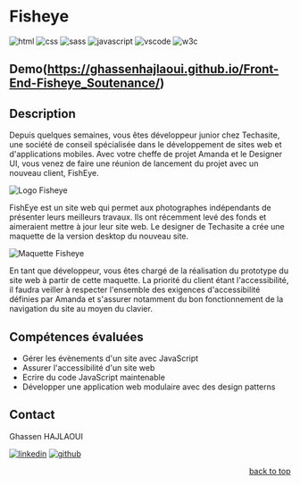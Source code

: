 <a name="readme-top"></a>

# Fisheye

![html][html5-badge]
![css][css3-badge]
![sass][sass-badge]
![javascript][javascript-badge]
![vscode][vscode-badge]
![w3c][w3c-badge]

## Demo(https://ghassenhajlaoui.github.io/Front-End-Fisheye_Soutenance/)

## Description

Depuis quelques semaines, vous êtes développeur junior chez Techasite, une société de conseil spécialisée dans le développement de sites web et d'applications mobiles. Avec votre cheffe de projet Amanda et le Designer UI, vous venez de faire une réunion de lancement du projet avec un nouveau client, FishEye.

![Logo Fisheye](./assets/logo.png)

FishEye est un site web qui permet aux photographes indépendants de présenter leurs meilleurs travaux. Ils ont récemment levé des fonds et aimeraient mettre à jour leur site web. Le designer de Techasite a crée une maquette de la version desktop du nouveau site.

![Maquette Fisheye](./assets/maquette.png)

En tant que développeur, vous êtes chargé de la réalisation du prototype du site web à partir de cette maquette. La priorité du client étant l'accessibilité, il faudra veiller à respecter l'ensemble des exigences d'accessibilité définies par Amanda et s'assurer notamment du bon fonctionnement de la navigation du site au moyen du clavier.

## Compétences évaluées

- Gérer les évènements d'un site avec JavaScript
- Assurer l'accessibilité d'un site web
- Ecrire du code JavaScript maintenable
- Développer une application web modulaire avec des design patterns

## Contact
Ghassen HAJLAOUI

[![linkedin][linkedin-badge]][linkedin-url]
[![github][github-badge]][github-url]

<p align="right"><a href="#readme-top">back to top</a></p>

<!-- BADGE LINKS -->

[html5-badge]: https://img.shields.io/badge/HTML5-E34F26?style=for-the-badge&logo=html5&logoColor=white
[css3-badge]: https://img.shields.io/badge/CSS3-1572B6?style=for-the-badge&logo=css3&logoColor=white
[sass-badge]: https://img.shields.io/badge/Sass-CC6699?style=for-the-badge&logo=sass&logoColor=white
[javascript-badge]: https://img.shields.io/badge/JavaScript-323330?style=for-the-badge&logo=javascript&logoColor=F7DF1E
[vscode-badge]: https://img.shields.io/badge/Made%20with-VSCode-1f425f.svg?style=for-the-badge&logoColor=white
[w3c-badge]: https://img.shields.io/w3c-validation/default?style=for-the-badge&logoColor=white&targetUrl=https%3A%2F%2Ffisheye-vza.netlify.app
[linkedin-badge]: https://img.shields.io/badge/LinkedIn-0077B5?style=for-the-badge&logo=linkedin&logoColor=white
[linkedin-url]: https://www.linkedin.com/in/ghassen-hajlaoui-a7177560
[github-badge]: https://img.shields.io/badge/GitHub-0a0a0a?style=for-the-badge&logo=github&logoColor=white
[github-url]: https://github.com/ghassenhajlaoui
